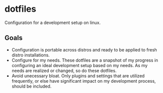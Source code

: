# dotfiles
Configuration for a development setup on linux.

## Goals
- Configuration is portable across distros and ready to be applied to fresh distro installations.
- Configure for my needs. These dotfiles are a snapshot of my progress in configuring an ideal development setup based on my needs. As my needs are realized or changed, so do these dotfiles.
- Avoid unecessary bloat. Only plugins and settings that are utilized frequently, or else have significant impact on my development process, should be included.
